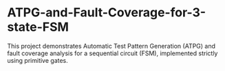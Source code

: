 # ATPG-and-Fault-Coverage-for-3-state-FSM
This project demonstrates Automatic Test Pattern Generation (ATPG) and fault coverage analysis for a sequential circuit (FSM), implemented strictly using primitive gates.
